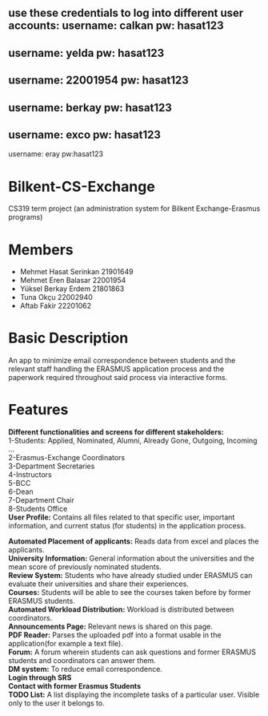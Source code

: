 use these credentials to log into different user accounts:
  username: calkan
  pw: hasat123
  -
  username: yelda
  pw: hasat123
  -
  username: 22001954
  pw: hasat123
  -
  username: berkay
  pw: hasat123
  -
  username: exco
  pw: hasat123
  -
  username: eray
  pw:hasat123
  
# Bilkent-CS-Exchange
CS319 term project (an administration system for Bilkent Exchange-Erasmus programs)
# Members 
- Mehmet Hasat Serinkan 21901649
- Mehmet Eren Balasar 22001954
- Yüksel Berkay Erdem 21801863
- Tuna Okçu 22002940
- Aftab Fakir 22201062

# Basic Description
An app to minimize email correspondence between students and the relevant staff handling the ERASMUS application process and the paperwork required throughout said process via interactive forms.

# Features
**Different functionalities and screens for different stakeholders:** <br/>
1-Students: Applied, Nominated, Alumni, Already Gone, Outgoing, Incoming ...<br/>
2-Erasmus-Exchange Coordinators<br/>
3-Department Secretaries<br/>
4-Instructors<br/>
5-BCC<br/>
6-Dean<br/>
7-Department Chair<br/>
8-Students Office<br/>
**User Profile:** Contains all files related to that specific user, important information, and current status (for students) in the application process. 

**Automated Placement of applicants:** Reads data from excel and places the applicants.<br/>
**University Information:** General information about the universities and the mean score of previously nominated students.<br/>
**Review System:** Students who have already studied under ERASMUS can evaluate their universities and share their experiences.<br/>
**Courses:** Students will be able to see the courses taken before by former ERASMUS students. <br/>
**Automated Workload Distribution:** Workload is distributed between coordinators. <br/>
**Announcements Page:** Relevant news is shared on this page. <br/>
**PDF Reader:** Parses the uploaded pdf into a format usable in the application(for example a text file). <br/>
**Forum:** A forum wherein students can ask questions and former ERASMUS students and coordinators can answer them. <br/>
**DM system:** To reduce email correspondence.<br/>
**Login through SRS**<br/>
**Contact with former Erasmus Students**<br/>
**TODO List:** A list displaying the incomplete tasks of a particular user. Visible only to the user it belongs to. <br/>
